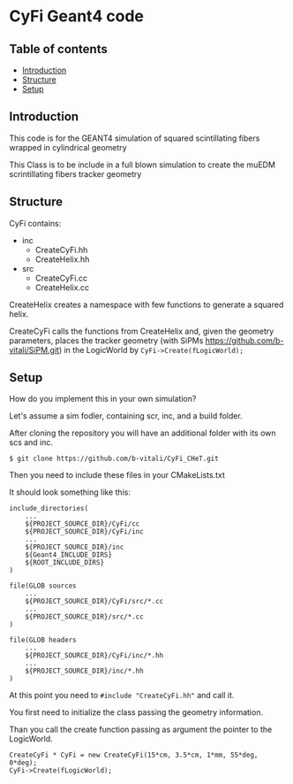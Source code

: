 # CyFi Geant4 code
## Table of contents
* [Introduction](#Introduction)
* [Structure](#Structure)
* [Setup](#Setup)

## Introduction
This code is for the GEANT4 simulation of squared scintillating fibers wrapped in cylindrical geometry

This Class is to be include in a full blown simulation to create the muEDM scrintillating fibers tracker geometry


## Structure
CyFi contains:
* inc
    * CreateCyFi.hh
    * CreateHelix.hh
* src
    * CreateCyFi.cc
    * CreateHelix.cc
	
CreateHelix creates a namespace with few functions to generate a squared helix.

CreateCyFi calls the functions from CreateHelix and, given the geometry parameters, places the tracker geometry (with SiPMs https://github.com/b-vitali/SiPM.git) in the LogicWorld by ` CyFi->Create(fLogicWorld); `

## Setup
How do you implement this in your own simulation?

Let's assume a sim fodler, containing scr, inc, and a build folder.

After cloning the repository you will have an additional folder with its own scs and inc.

```
$ git clone https://github.com/b-vitali/CyFi_CHeT.git
```

Then you need to include these files in your CMakeLists.txt

It should look something like this:

```
include_directories(
    ...
    ${PROJECT_SOURCE_DIR}/CyFi/cc
    ${PROJECT_SOURCE_DIR}/CyFi/inc
    ...
    ${PROJECT_SOURCE_DIR}/inc
    ${Geant4_INCLUDE_DIRS}
    ${ROOT_INCLUDE_DIRS}
)

file(GLOB sources 
    ...
    ${PROJECT_SOURCE_DIR}/CyFi/src/*.cc
    ...
    ${PROJECT_SOURCE_DIR}/src/*.cc
)

file(GLOB headers 
    ...
    ${PROJECT_SOURCE_DIR}/CyFi/inc/*.hh
    ...
    ${PROJECT_SOURCE_DIR}/inc/*.hh
)
```

At this point you need to ` #include "CreateCyFi.hh" ` and call it.

You first need to initialize the class passing the geometry information.

Than you call the create function passing as argument the pointer to the LogicWorld.
```
CreateCyFi * CyFi = new CreateCyFi(15*cm, 3.5*cm, 1*mm, 55*deg, 0*deg); 
CyFi->Create(fLogicWorld);
```

